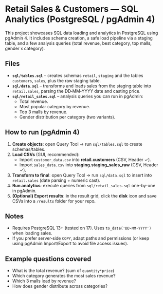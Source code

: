 # Retail Sales & Customers — SQL Analytics (PostgreSQL / pgAdmin 4)

This project showcases SQL data loading and analytics in PostgreSQL using pgAdmin 4. It includes schema creation, a safe load pipeline via a staging table, and a few analysis queries (total revenue, best category, top malls, gender x category).

## Files
- **`sql/tables.sql`** – creates schemas `retail`, `staging` and the tables `customers`, `sales`, plus the raw staging table.
- **`sql/data.sql`** – transforms and loads sales from the staging table into `retail.sales`, parsing the DD‑MM‑YYYY date and casting price.
- **`sql/retail_sales.sql`** – analysis queries you can run in pgAdmin:
  - Total revenue.
  - Most popular category by revenue. 
  - Top 3 malls by revenue.
  - Gender distribution per category (two variants). 
## How to run (pgAdmin 4)
1. **Create objects**: open Query Tool → run `sql/tables.sql` to create schemas/tables.
2. **Load CSVs** (GUI, recommended):
   - Import `customer_data.csv` into **retail.customers** (CSV, Header ✓).
   - Import `sales_data.csv` into **staging.staging_sales_raw** (CSV, Header ✓).
3. **Transform to final**: open Query Tool → run `sql/data.sql` to insert into `retail.sales` (date parsing + numeric cast). 
4. **Run analytics**: execute queries from `sql/retail_sales.sql` one-by-one in pgAdmin.
5. **(Optional) Export results**: in the result grid, click the **disk** icon and save CSVs into a `/results` folder for your repo.

## Notes
- Requires PostgreSQL 13+ (tested on 17). Uses `to_date('DD-MM-YYYY')` when loading sales. 
- If you prefer server‑side `COPY`, adapt paths and permissions (or keep using pgAdmin Import/Export to avoid file access issues).

## Example questions covered
- What is the total revenue? (sum of `quantity*price`)   
- Which category generates the most sales revenue? 
- Which 3 malls lead by revenue? 
- How does gender distribute across categories? 
